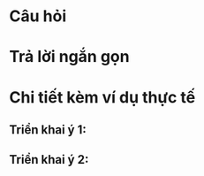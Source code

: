 # Câu hỏi
# Trả lời ngắn gọn  


# Chi tiết kèm ví dụ thực tế  
## Triển khai ý 1:
## Triển khai ý 2:
